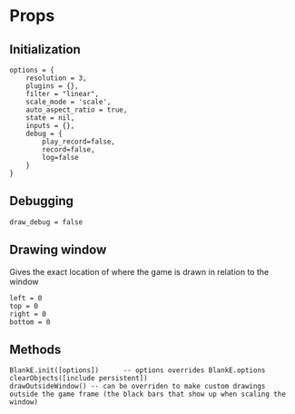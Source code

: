 # Props
## Initialization
```
options = {
	resolution = 3,
	plugins = {},
	filter = "linear",
	scale_mode = 'scale',
	auto_aspect_ratio = true,
	state = nil,
	inputs = {},			
	debug = {
		play_record=false,		
		record=false,			
		log=false					
	}
}
```
## Debugging
`draw_debug = false`
## Drawing window
Gives the exact location of where the game is drawn in relation to the window
```
left = 0
top = 0
right = 0
bottom = 0
```

## Methods
```
BlankE.init([options])		-- options overrides BlankE.options
clearObjects([include persistent])
drawOutsideWindow() -- can be overriden to make custom drawings outside the game frame (the black bars that show up when scaling the window)
```